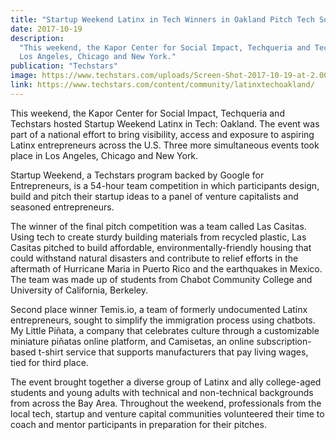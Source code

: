 ```yaml
---
title: "Startup Weekend Latinx in Tech Winners in Oakland Pitch Tech Solution to Help Puerto Rico and Mexico Relief Efforts"
date: 2017-10-19
description:
  "This weekend, the Kapor Center for Social Impact, Techqueria and Techstars hosted Startup Weekend Latinx in Tech: Oakland. The event was part of a national effort to bring visibility, access and exposure to aspiring Latinx entrepreneurs across the U.S. Three more simultaneous events took place in
  Los Angeles, Chicago and New York."
publication: "Techstars"
image: https://www.techstars.com/uploads/Screen-Shot-2017-10-19-at-2.00.29-PM-600x316.png
link: https://www.techstars.com/content/community/latinxtechoakland/
---
```


This weekend, the Kapor Center for Social Impact, Techqueria and Techstars hosted Startup Weekend Latinx in Tech: Oakland. The event was part of a national effort to bring visibility, access and exposure to aspiring Latinx entrepreneurs across the U.S. Three more simultaneous events took place in
Los Angeles, Chicago and New York.

Startup Weekend, a Techstars program backed by Google for Entrepreneurs, is a 54-hour team competition in which participants design, build and pitch their startup ideas to a panel of venture capitalists and seasoned entrepreneurs.

The winner of the final pitch competition was a team called Las Casitas. Using tech to create sturdy building materials from recycled plastic, Las Casitas pitched to build affordable, environmentally-friendly housing that could withstand natural disasters and contribute to relief efforts in the
aftermath of Hurricane Maria in Puerto Rico and the earthquakes in Mexico. The team was made up of students from Chabot Community College and University of California, Berkeley.

Second place winner Temis.io, a team of formerly undocumented Latinx entrepreneurs, sought to simplify the immigration process using chatbots. My Little Piñata, a company that celebrates culture through a customizable miniature piñatas online platform, and Camisetas, an online subscription-based
t-shirt service that supports manufacturers that pay living wages, tied for third place.

The event brought together a diverse group of Latinx and ally college-aged students and young adults with technical and non-technical backgrounds from across the Bay Area. Throughout the weekend, professionals from the local tech, startup and venture capital communities volunteered their time to
coach and mentor participants in preparation for their pitches.
